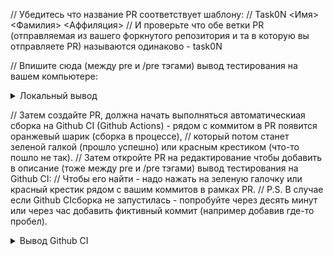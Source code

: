 // Убедитесь что название PR соответствует шаблону:
// Task0N <Имя> <Фамилия> <Аффиляция>
// И проверьте что обе ветки PR (отправляемая из вашего форкнутого репозитория и та в которую вы отправляете PR) называются одинаково - task0N

// Впишите сюда (между pre и /pre тэгами) вывод тестирования на вашем компьютере:

<details><summary>Локальный вывод</summary><p>

<pre>
$ ./main_aplusb_matrix
...
</pre>

</p></details>

// Затем создайте PR, должна начать выполняться автоматическиая сборка на Github CI (Github Actions) - рядом с коммитом в PR появится оранжевый шарик (сборка в процессе),
// который потом станет зеленой галкой (прошло успешно) или красным крестиком (что-то пошло не так).
// Затем откройте PR на редактирование чтобы добавить в описание (тоже между pre и /pre тэгами) вывод тестирования на Github CI:
// Чтобы его найти - надо нажать на зеленую галочку или красный крестик рядом с вашим коммитов в рамках PR.
// P.S. В случае если Github CIсборка не запустилась - попробуйте через десять минут или через час добавить фиктивный коммит (например добавив где-то пробел).

<details><summary>Вывод Github CI</summary><p>

<pre>
$ ./main_aplusb_matrix
...
</pre>

</p></details>
